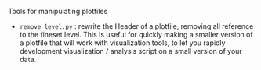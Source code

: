 Tools for manipulating plotfiles

* `remove_level.py` : rewrite the Header of a plotfile, removing all
   reference to the fineset level.  This is useful for quickly making
   a smaller version of a plotfile that will work with visualization
   tools, to let you rapidly development visualization / analysis
   script on a small version of your data.

